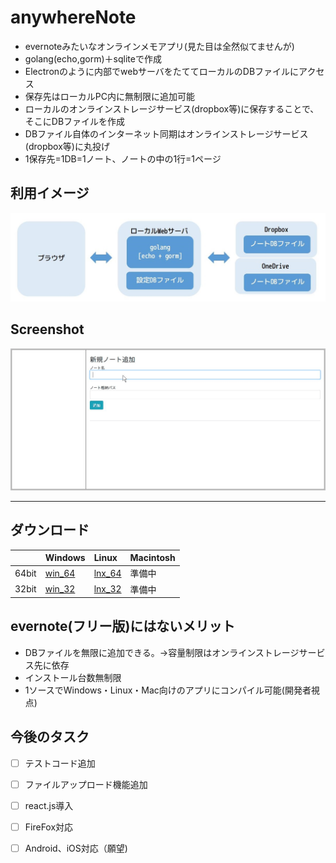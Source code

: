 # anywhereNote
  
- evernoteみたいなオンラインメモアプリ(見た目は全然似てませんが)  
- golang(echo,gorm)＋sqliteで作成  
- Electronのように内部でwebサーバをたててローカルのDBファイルにアクセス  
- 保存先はローカルPC内に無制限に追加可能
- ローカルのオンラインストレージサービス(dropbox等)に保存することで、そこにDBファイルを作成
- DBファイル自体のインターネット同期はオンラインストレージサービス(dropbox等)に丸投げ
- 1保存先=1DB=1ノート、ノートの中の1行=1ページ 


## 利用イメージ  
![利用イメージ](https://github.com/YujiYabe/anywhereNote/blob/garage/imageuse.jpg "")




## Screenshot  
![Screenshot](https://github.com/YujiYabe/anywhereNote/blob/garage/explain2.gif "")

---

[win_64]: https://drive.google.com/open?id=1W9S-JLfF8dgkO3fbLGOGDYkReJTm-lBb "Windows 64"
[win_32]: https://drive.google.com/open?id=1UqiawXaHZhSfxU5clmMt7JtBUG2pyzYk "Windows 32"
[lnx_64]: https://drive.google.com/open?id=1gLXapKzuW9U195F_C_DquuKgu1tFDXrc "Linux 64"
[lnx_32]: https://drive.google.com/open?id=19wQxlKyzaEFViVKLj9ID4J2DfRoMTkdb "Linux 32"


## ダウンロード
|       | Windows  | Linux    | Macintosh  |
|:------|:---------|:---------|:-----------|
| 64bit | [win_64] | [lnx_64] | 準備中      |
| 32bit | [win_32] | [lnx_32] | 準備中      |

 



  

## evernote(フリー版)にはないメリット
- DBファイルを無限に追加できる。→容量制限はオンラインストレージサービス先に依存
- インストール台数無制限
- 1ソースでWindows・Linux・Mac向けのアプリにコンパイル可能(開発者視点)
  


## 今後のタスク
- [ ] テストコード追加  
- [ ] ファイルアップロード機能追加  
- [ ] react.js導入 
- [ ] FireFox対応  
- [ ] Android、iOS対応（願望)  
  

